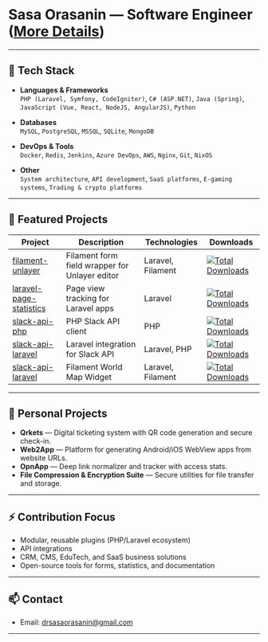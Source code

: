 # Sasa Orasanin — Software Engineer ([More Details](https://sasaorasanin.github.io))

---

## 🚀 Tech Stack

- **Languages & Frameworks**  
  `PHP (Laravel, Symfony, CodeIgniter)`, `C# (ASP.NET)`, `Java (Spring)`, `JavaScript (Vue, React, NodeJS, AngularJS)`, `Python`

- **Databases**  
  `MySQL`, `PostgreSQL`, `MSSQL`, `SQLite`, `MongoDB`

- **DevOps & Tools**  
  `Docker`, `Redis`, `Jenkins`, `Azure DevOps`, `AWS`, `Nginx`, `Git`, `NixOS`

- **Other**  
  `System architecture`, `API development`, `SaaS platforms`, `E-gaming systems`, `Trading & crypto platforms`

---

## 🧩 Featured Projects

| Project | Description | Technologies | Downloads |
|----------|-------------|--------------|-----------|
| [filament-unlayer](https://github.com/sasaorasanin/filament-unlayer) | Filament form field wrapper for Unlayer editor | Laravel, Filament | [![Total Downloads](https://img.shields.io/packagist/dt/InfinityXTech/filament-unlayer.svg?style=flat-square)](https://packagist.org/packages/InfinityXTech/filament-unlayer) |
| [laravel-page-statistics](https://github.com/sasaorasanin/laravel-page-statistics) | Page view tracking for Laravel apps | Laravel | [![Total Downloads](https://img.shields.io/packagist/dt/InfinityXTech/laravel-page-statistics.svg?style=flat-square)](https://packagist.org/packages/InfinityXTech/laravel-page-statistics) |
| [slack-api-php](https://github.com/sasaorasanin/slack-api-php) | PHP Slack API client | PHP | [![Total Downloads](https://img.shields.io/packagist/dt/InfinityXTech/slack-api-php.svg?style=flat-square)](https://packagist.org/packages/InfinityXTech/slack-api-php) |
| [slack-api-laravel](https://github.com/sasaorasanin/slack-api-laravel) | Laravel integration for Slack API | Laravel, PHP | [![Total Downloads](https://img.shields.io/packagist/dt/InfinityXTech/slack-api-laravel.svg?style=flat-square)](https://packagist.org/packages/InfinityXTech/slack-api-laravel) |
| [slack-api-laravel](https://github.com/sasaorasanin/filament-world-map-widget) | Filament World Map Widget | Laravel, Filament | [![Total Downloads](https://img.shields.io/packagist/dt/InfinityXTech/filament-world-map-widget.svg?style=flat-square)](https://packagist.org/packages/InfinityXTech/filament-world-map-widget) |

---

## 🌟 Personal Projects

- **Qrkets** — Digital ticketing system with QR code generation and secure check-in.
- **Web2App** — Platform for generating Android/iOS WebView apps from website URLs.
- **OpnApp** — Deep link normalizer and tracker with access stats.
- **File Compression & Encryption Suite** — Secure utilities for file transfer and storage.

---

## ⚡ Contribution Focus
- Modular, reusable plugins (PHP/Laravel ecosystem)
- API integrations
- CRM, CMS, EduTech, and SaaS business solutions
- Open-source tools for forms, statistics, and documentation

---

## 📫 Contact
- Email: [drsasaorasanin@gmail.com](mailto:drsasaorasanin@gmail.com)

---

